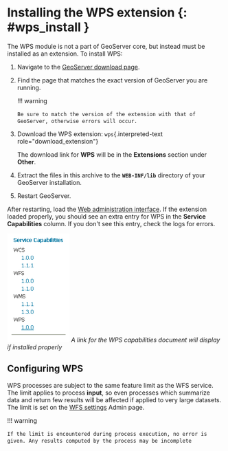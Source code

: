 # Installing the WPS extension {: #wps_install }

The WPS module is not a part of GeoServer core, but instead must be installed as an extension. To install WPS:

1.  Navigate to the [GeoServer download page](https://geoserver.org/download).

2.  Find the page that matches the exact version of GeoServer you are running.

    !!! warning

        Be sure to match the version of the extension with that of GeoServer, otherwise errors will occur.

3.  Download the WPS extension: `wps`{.interpreted-text role="download_extension"}

    The download link for **WPS** will be in the **Extensions** section under **Other**.

4.  Extract the files in this archive to the **`WEB-INF/lib`** directory of your GeoServer installation.

5.  Restart GeoServer.

After restarting, load the [Web administration interface](../../webadmin/index.md). If the extension loaded properly, you should see an extra entry for WPS in the **Service Capabilities** column. If you don't see this entry, check the logs for errors.

![](images/wpscapslink.png)
*A link for the WPS capabilities document will display if installed properly*

## Configuring WPS

WPS processes are subject to the same feature limit as the WFS service. The limit applies to process **input**, so even processes which summarize data and return few results will be affected if applied to very large datasets. The limit is set on the [WFS settings](../wfs/webadmin.md) Admin page.

!!! warning

    If the limit is encountered during process execution, no error is given. Any results computed by the process may be incomplete
